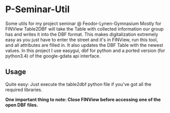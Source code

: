 # P-Seminar-Util
Some utils for my project seminar @ Feodor-Lynen-Gymnasium
Mostly for FINView
Table2DBF will take the Table with collected information our group has and writes it into the DBF format.
This makes digitalization extremely easy as you just have to enter the street and it's in FINView, run this tool, and all attributes are filled in.
It also updates the DBF Table with the newest values.
In this project I use easygui, dbf for python and a ported version (for python3.4) of the google-gdata api interface.

## Usage

Quite easy: Just execute the table2dbf python file if you've got all the required libraries.

<strong>One important thing to note: Close FINView before accessing one of the open DBF files.</strong>

